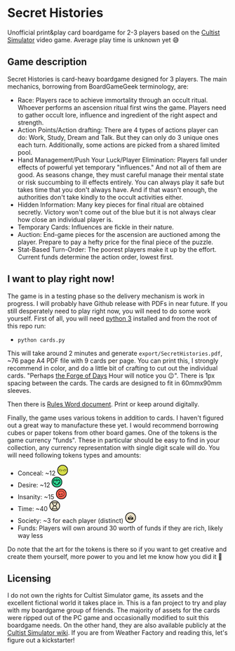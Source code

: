 # Secret Histories

Unofficial print&play card boardgame for 2-3 players based on the [Cultist Simulator](https://store.steampowered.com/app/718670/Cultist_Simulator/) video game. Average play time is unknown yet 😅

## Game description

Secret Histories is card-heavy boardgame designed for 3 players. The main mechanics, borrowing from BoardGameGeek terminology, are:
- Race: Players race to achieve immortality through an occult ritual. Whoever performs an ascension ritual first wins the game. Players need to gather occult lore, influence and ingredient of the right aspect and strength.
- Action Points/Action drafting: There are 4 types of actions player can do: Work, Study, Dream and Talk. But they can only do 3 unique ones each turn. Additionally, some actions are picked from a shared limited pool.
- Hand Management/Push Your Luck/Player Elimination: Players fall under effects of powerful yet temporary "influences." And not all of them are good. As seasons change, they must careful manage their mental state or risk succumbing to ill effects entirely. You can always play it safe but takes time that you don't always have. And if that wasn't enough, the authorities don't take kindly to the occult activities either.
- Hidden Information: Many key pieces for final ritual are obtained secretly. Victory won't come out of the blue but it is not always clear how close an individual player is.
- Temporary Cards: Influences are fickle in their nature.
- Auction: End-game pieces for the ascension are auctioned among the player. Prepare to pay a hefty price for the final piece of the puzzle.
- Stat-Based Turn-Order: The poorest players make it up by the effort. Current funds determine the action order, lowest first.

## I want to play right now!

The game is in a testing phase so the delivery mechanism is work in progress. I will probably have Github release with PDFs in near future. If you still desperately need to play right now, you will need to do some work yourself. First of all, you will need [python 3](https://www.python.org/downloads/) installed and from the root of this repo run:
- `python cards.py`

This will take around 2 minutes and generate `export/SecretHistories.pdf`, ~76 page A4 PDF file with 9 cards per page. You can print this, I strongly recommend in color, and do a little bit of crafting to cut out the individual cards. "Perhaps [the Forge of Days](https://cultistsimulator.fandom.com/wiki/The_Forge_of_Days) Hour will notice you 😉". There is 1px spacing between the cards. The cards are designed to fit in 60mmx90mm sleeves.

Then there is [Rules Word document](Rules.docx). Print or keep around digitally.

Finally, the game uses various tokens in addition to cards. I haven't figured out a great way to manufacture these yet. I would recommend borrowing cubes or paper tokens from other board games. One of the tokens is the game currency "funds". These in particular should be easy to find in your collection, any currency representation with single digit scale will do. You will need following tokens types and amounts:
- Conceal: ~12 <img src="assets/conceal.png" width="24">
- Desire: ~12 <img src="assets/desire.png" width="24">
- Insanity: ~15 <img src="assets/insanity.png" width="24">
- Time: ~40 <img src="assets/Time.png" width="24">
- Society: ~3 for each player (distinct) <img src="assets/society.png" width="24">
- Funds: Players will own around 30 worth of funds if they are rich, likely way less

Do note that the art for the tokens is there so if you want to get creative and create them yourself, more power to you and let me know how you did it 🥰

## Licensing

I do not own the rights for Cultist Simulator game, its assets and the excellent fictional world it takes place in. This is a fan project to try and play with my boardgame group of friends. The majority of assets for the cards were ripped out of the PC game and occasionally modified to suit this boardgame needs. On the other hand, they are also available publicly at the [Cultist Simulator wiki](https://cultistsimulator.fandom.com/). If you are from Weather Factory and reading this, let's figure out a kickstarter!
